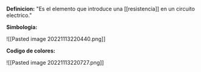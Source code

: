 **Definicion:**
"Es el elemento que introduce una [[resistencia]] en un circuito electrico."

**Simbologia:**

![[Pasted image 20221113220440.png]]

**Codigo de colores:**

![[Pasted image 20221113220727.png]]